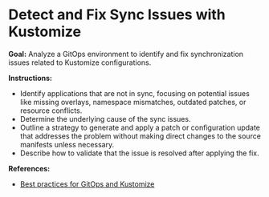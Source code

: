 # Detect and Fix Sync Issues with Kustomize

**Goal:** Analyze a GitOps environment to identify and fix synchronization issues related to Kustomize configurations.

**Instructions:**

- Identify applications that are not in sync, focusing on potential issues like missing overlays, namespace mismatches,
  outdated patches, or resource conflicts.
- Determine the underlying cause of the sync issues.
- Outline a strategy to generate and apply a patch or configuration update that addresses the problem without making
  direct changes to the source manifests unless necessary.
- Describe how to validate that the issue is resolved after applying the fix.

**References:**

- [Best practices for GitOps and Kustomize](../../../docs/external-docs/kustomize/kustomize.md)
